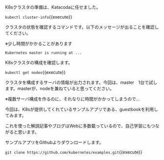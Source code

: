K8sクラスタの準備は、Katacodaに任せました。

`kubectl cluster-info`{{execute}}

クラスタの状態を確認するコマンドです。以下のメッセージが出ることを確認してください。

※少し時間がかかることがあります

`Kubernetes master is running at ...`

K8sクラスタの構成を確認します。

`kubectl get nodes`{{execute}}

クラスタを構成するサーバの情報が出力されます。今回は、master　1台で試します。masterが、nodeを兼ねていると思ってください。

※複数サーバ構成を作るのに、それなりに時間がかかってしまうので...

今回は、K8sが提供してくれているサンプルアプリである、guestbookを利用してみます。

これを使った解説記事やブログはWebに多数載っているので、自己学習にもつながると思います。

サンプルアプリをGithubよりダウンロードします。

`git clone https://github.com/kubernetes/examples.git`{{execute}}